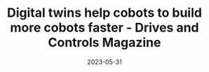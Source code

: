 ---
category:
- .nan
date: 2023-05-31
keyword_suggestion: ubuntu install docker
post_inspiration: https://drivesncontrols.com/news/fullstory.php/aid/7376/Digital_twins_help_cobots_to_build_more_cobots_faster.html
silot_terms: digital automation
title: <b>Digital</b> twins help cobots to build more cobots faster - Drives and Controls
  Magazine
---
